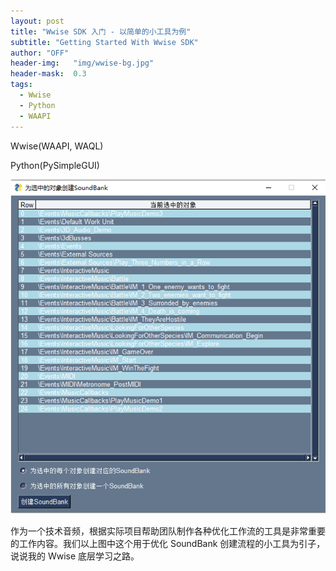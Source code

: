 ```yaml
---
layout: post
title: "Wwise SDK 入门 - 以简单的小工具为例"
subtitle: "Getting Started With Wwise SDK"
author: "OFF"
header-img:   "img/wwise-bg.jpg"
header-mask:  0.3
tags:
  - Wwise
  - Python
  - WAAPI
---
```


Wwise(WAAPI, WAQL)

Python(PySimpleGUI)

![](img/Wwise-tool-create-soundbank.png)

作为一个技术音频，根据实际项目帮助团队制作各种优化工作流的工具是非常重要的工作内容。我们以上图中这个用于优化 SoundBank 创建流程的小工具为引子，说说我的 Wwise 底层学习之路。
